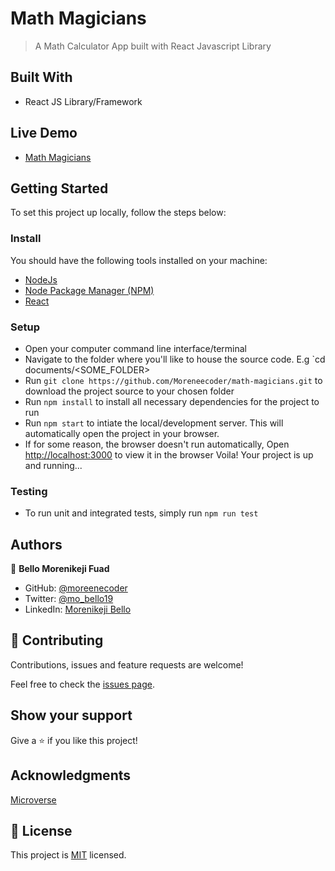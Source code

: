 # Math Magicians

> A Math Calculator App built with React Javascript Library

## Built With
* React JS Library/Framework

## Live Demo
* [Math Magicians](https://keji-math-magicians.herokuapp.com/)

## Getting Started
To set this project up locally, follow the steps below:

### Install
You should have the following tools installed on your machine:
* [NodeJs](https://nodejs.org/en/)
* [Node Package Manager (NPM)](https://www.npmjs.com/)
* [React](https://reactjs.org/)

### Setup
* Open your computer command line interface/terminal
* Navigate to the folder where you'll like to house the source code. E.g `cd documents/<SOME_FOLDER>
* Run `git clone https://github.com/Moreneecoder/math-magicians.git` to download the project source to your chosen folder
* Run `npm install` to install all necessary dependencies for the project to run
* Run `npm start` to intiate the local/development server. This will automatically open the project in your browser.
* If for some reason, the browser doesn't run automatically, Open [http://localhost:3000](http://localhost:3000) to view it in the browser
Voila! Your project is up and running...

### Testing
* To run unit and integrated tests, simply run `npm run test`

## Authors

👤 **Bello Morenikeji Fuad**

- GitHub: [@moreenecoder](https://github.com/Moreneecoder)
- Twitter: [@mo_bello19](https://twitter.com/mo_bello19)
- LinkedIn: [Morenikeji Bello](https://linkedin.com/in/morenikeji-bello)

## 🤝 Contributing

Contributions, issues and feature requests are welcome!

Feel free to check the [issues page](https://github.com/Moreneecoder/math-magicians/issues).

## Show your support

Give a ⭐️ if you like this project!

## Acknowledgments

[Microverse](https://microverse.org)

## 📝 License

This project is [MIT](./LICENSE) licensed.

